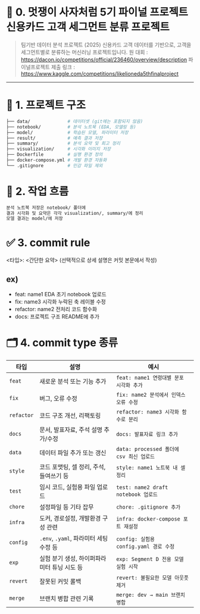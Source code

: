 # 🧠 0. 멋쟁이 사자처럼 5기 파이널 프로젝트 신용카드 고객 세그먼트 분류 프로젝트

> 팀기반 데이터 분석 프로젝트 (2025) 
> 신용카드 고객 데이터를 기반으로, 고객을 세그먼트별로 분류하는 머신러닝 프로젝트입니다.
> 원 대회 : https://dacon.io/competitions/official/236460/overview/description
> 파이널프로젝트 제출 링크 : https://www.kaggle.com/competitions/likelioneda5thfinalproject

---

# 📁 1. 프로젝트 구조

```bash
├── data/              # 데이터셋 (git에는 포함되지 않음)
├── notebook/          # 분석 노트북 (EDA, 모델링 등)
├── model/             # 학습된 모델, 파라미터 저장
├── result/            # 예측 결과 저장
├── summary/           # 분석 요약 및 회고 정리
├── visualization/     # 시각화 이미지 저장
├── Dockerfile         # 실행 환경 정의
├── docker-compose.yml # 개발 환경 자동화
└── .gitignore         # 민감 파일 제외
```

# 🔄 2. 작업 흐름
```bash
분석 노트북 저장은 notebook/ 폴더에
결과 시각화 및 요약은 각각 visualization/, summary/에 정리
모델 결과는 model/에 저장
```

# ✅ 3. commit rule
<타입>: <간단한 요약> (선택적으로 상세 설명은 커밋 본문에서 작성)

## ex)
 - feat: name1 EDA 초기 notebook 업로드
 - fix: name3 시각화 누락된 축 레이블 수정
 - refactor: name2 전처리 코드 함수화
 - docs: 프로젝트 구조 README에 추가

# 🗂️ 4. commit type 종류
| 타입         | 설명                            | 예시                               |
| ---------- | ----------------------------- | -------------------------------- |
| `feat`     | 새로운 분석 또는 기능 추가               | `feat: name1 연령대별 분포 시각화 추가`     |
| `fix`      | 버그, 오류 수정                     | `fix: name2 분석에서 인덱스 오류 수정`      |
| `refactor` | 코드 구조 개선, 리팩토링                | `refactor: name3 시각화 함수로 분리`     |
| `docs`     | 문서, 발표자료, 주석 설명 추가/수정         | `docs: 발표자료 링크 추가`               |
| `data`     | 데이터 파일 추가 또는 갱신               | `data: processed 폴더에 csv 최신 업로드` |
| `style`    | 코드 포맷팅, 셀 정리, 주석, 들여쓰기 등      | `style: name1 노트북 내 셀 정리`        |
| `test`     | 임시 코드, 실험용 파일 업로드             | `test: name2 draft notebook 업로드` |
| `chore`    | 설정파일 등 기타 잡무                  | `chore: .gitignore 추가`           |
| `infra`    | 도커, 경로설정, 개발환경 구성 관련          | `infra: docker-compose 포트 재설정`   |
| `config`   | `.env`, `.yaml`, 파라미터 세팅 수정 등 | `config: 실험용 config.yaml 경로 수정`  |
| `exp`      | 실험 분기 생성, 하이퍼파라미터 튜닝 시도 등     | `exp: Segment D 전용 모델 실험 시작`     |
| `revert`   | 잘못된 커밋 롤백                     | `revert: 불필요한 모델 아웃풋 제거`         |
| `merge`    | 브랜치 병합 관련 기록                  | `merge: dev → main 브랜치 병합`       |

